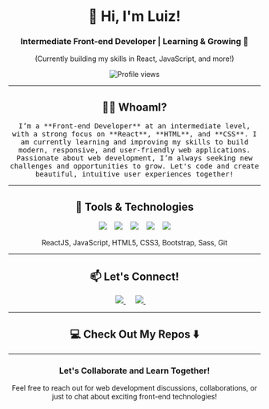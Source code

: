 <!--
**Luyiz/Luiz Henrique** is a ✨ _special_ ✨ repository because its `README.md` (this file) appears on your GitHub profile.
-->

# <div align="center">👋 Hi, I'm Luiz!</div>
<div align="center">
  <h3>Intermediate Front-end Developer | Learning & Growing 🚀</h3>
  <p>(Currently building my skills in React, JavaScript, and more!)</p>
  <img src="https://komarev.com/ghpvc/?username=LuizHenriqueSoutoGoncalves" alt="Profile views"/>
</div>

<hr>

<h2 align="center">👨‍💻 WhoamI?</h2>
<p align="center">
  <samp>
    I’m a **Front-end Developer** at an intermediate level, with a strong focus on **React**, **HTML**, and **CSS**. I am currently learning and improving my skills to build modern, responsive, and user-friendly web applications. <br>
    Passionate about web development, I’m always seeking new challenges and opportunities to grow. Let's code and create beautiful, intuitive user experiences together!
  </samp>
</p>

<hr>

<h2 align="center">🔭 Tools & Technologies</h2>

<p align="center">
  <img src="https://img.shields.io/badge/react%20-%2300D9FF.svg?&style=for-the-badge&logo=react&logoColor=white" />&nbsp;&nbsp;&nbsp;
  <img src="https://img.shields.io/badge/javascript-%23F7DF1E.svg?&style=for-the-badge&logo=javascript&logoColor=white" />&nbsp;&nbsp;&nbsp;
  <img src="https://img.shields.io/badge/html5-%23E34F26.svg?&style=for-the-badge&logo=html5&logoColor=white" />&nbsp;&nbsp;&nbsp;
  <img src="https://img.shields.io/badge/css3-%231572B6.svg?&style=for-the-badge&logo=css3&logoColor=white" />&nbsp;&nbsp;&nbsp;
  <img src="https://img.shields.io/badge/bootstrap-%23563D7C.svg?&style=for-the-badge&logo=bootstrap&logoColor=white" />
</p>

<p align="center">ReactJS, JavaScript, HTML5, CSS3, Bootstrap, Sass, Git</p>

<hr>

<h2 align="center">📫 Let's Connect!</h2>
<p align="center">
  <a target="_blank" href="https://www.linkedin.com/in/luiz-henrique-4a1692318/">
    <img src="https://img.shields.io/badge/linkedin-%230077B5.svg?&style=for-the-badge&logo=linkedin&logoColor=white" />
  </a>&nbsp;&nbsp;&nbsp;&nbsp;
  <a href="mailto:luizhenrique1212@gmail.com?subject=Hello%20Luiz,%20From%20Github">
    <img src="https://img.shields.io/badge/gmail-%23D14836.svg?&style=for-the-badge&logo=gmail&logoColor=white" />
  </a>&nbsp;&nbsp;&nbsp;&nbsp;
</p>

<hr>

<h2 align="center">💻 Check Out My Repos ⬇️</h2>
<hr>

<div align="center">
  <h3>Let's Collaborate and Learn Together!</h3>
  <p>Feel free to reach out for web development discussions, collaborations, or just to chat about exciting front-end technologies!</p>
</div>
